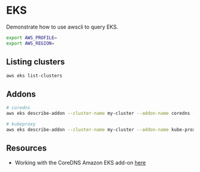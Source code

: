 # EKS

Demonstrate how to use awscli to query EKS.  

```sh
export AWS_PROFILE=
export AWS_REGION=
```

## Listing clusters

```sh
aws eks list-clusters
```

## Addons

```sh
# coredns
aws eks describe-addon --cluster-name my-cluster --addon-name coredns --query addon.addonVersion --output text

# kubeproxy
aws eks describe-addon --cluster-name my-cluster --addon-name kube-proxy --query addon.addonVersion --output text
```

## Resources

* Working with the CoreDNS Amazon EKS add-on [here](https://docs.aws.amazon.com/eks/latest/userguide/managing-coredns.html)  


